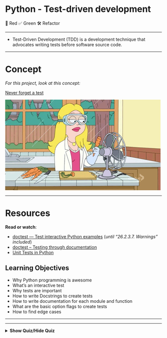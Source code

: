 # Python - Test-driven development

🔴  Red
✅  Green
🛠  Refactor

---
- Test-Driven Development (TDD) is a development technique that advocates writing tests before software source code.

---

# Concept

<em>For this project, look at this concept:</em>

<a href="./47.md">Never forget a test</a>

<p><img src="./giphy-4.gif" alt="" style="" /></p>

---

# Resources

<p><strong>Read or watch</strong>:</p>

<ul>
<li><a href="https://docs.python.org/3.4/library/doctest.html" title="doctest — Test interactive Python examples" target="_blank">doctest — Test interactive Python examples</a> (<em>until &ldquo;26.2.3.7. Warnings&rdquo; included</em>)</li>
<li><a href="https://pymotw.com/3/doctest/" title="doctest – Testing through documentation" target="_blank">doctest – Testing through documentation</a> </li>
<li><a href="https://www.youtube.com/watch?v=1Lfv5tUGsn8" title="Unit Tests in Python" target="_blank">Unit Tests in Python</a></li>
</ul>

## Learning Objectives

<ul>
<li>Why Python programming is awesome</li>
<li>What&rsquo;s an interactive test</li>
<li>Why tests are important</li>
<li>How to write Docstrings to create tests</li>
<li>How to write documentation for each module and function</li>
<li>What are the basic option flags to create tests</li>
<li>How to find edge cases</li>
</ul>

---
---

<details>
    <summary><strong>Show Quiz/Hide Quiz</strong></summary><br>

# QUIZ

**1.) Is this a standardized way to comment a function in Python?**
<pre><code>/* Addition function */
    def add(a, b):
        return a + b
    </code></pre>


A.) Yes


B.) No

<details>
    <summary><strong><code>Show Answer/Hide Answer</code></strong></summary><br>
    
    **B.) No**
    
    </details>
    
---

**2.) Is this a standardized way to comment a function in Python?**
<pre><code>"""" Addition function """
    def add(a, b):
        return a + b
    </code></pre>

A.) Yes

B.) No

<details>
    <summary><strong><code>Show Answer/Hide Answer</code></strong></summary><br>
    
    **B.) No**
    </details>
    
---
    

**3.) Is this a standardized way to comment a function in Python?**
<pre><code>##########
    # Addition function
    ##########
    def add(a, b):
        return a + b
    </code></pre>

A.) Yes


B.) No

<details>
    <summary><strong><code>Show Answer/Hide Answer</code></strong></summary><br>
    
    **B.) No**
    
    </details>
    
---
    

**4.) Is this a standardized way to comment a function in Python?**
<pre><code>def add(a, b):
    """ Addition function """
    return a + b
</code></pre>

A.) Yes


B.) No

<details>
    <summary><strong><code>Show Answer/Hide Answer</code></strong></summary><br>
    
    **A.) Yes**
    
    </details>

---


**5.) Is this module correctly commented?**
<pre><code#!/usr/bin/python3
    """ 
        My calculation module
    """
    import sys
    ...
    ></code></pre>


A.) Yes


B.) No

<details>
    <summary><strong><code>Show Answer/Hide Answer</code></strong></summary><br>
    
    **A.) Yes**
    
    </details>

---

**6.) Is this module correctly commented?**
<pre><code>#!/usr/bin/python3
    import sys
    
    """ 
        My calculation module
    """
    ...
</code></pre>


A.) Yes


B.) No

Tips:
Docstring must be before import statements

<details>
    <summary><strong><code>Show Answer/Hide Answer</code></strong></summary><br>
    
    **B.) No**
    
    </details>

---

**7.) Based on this code, what should all the test cases be? (select multiple)**

<pre><code>def uniq(list):
    """ Returns unique values of a list """
    u_list = []
    for item in list:
        if item not in u_list:
            u_list.append(item)
    return u_list
</code></pre>



A.) empty list


B.) list with one element (any type)


C.) list with 2 different element (same type)


D.) list with twice the same element (same type)


E.) list with more than 2 times the same element (same type)


F.) list with multiple types (integer, string, etc…)


G.) not a list argument (ex: passing a dictionary to the method)

<details>
    <summary><strong><code>Show Answer/Hide Answer</code></strong></summary><br>
    
    **All of them lol**
    
    </details>
    </details>

---
---

<details>
    <summary><strong>Show Tasks/Hide Tasks</strong></summary><br>
    
# TASKS

# 0. Integers addition

[(answer)](./0-add_integer.py)


    
<p>Write a function that adds 2 integers.</p>

<ul>
<li>Prototype: <code>def add_integer(a, b=98):</code></li>
<li><code>a</code> and <code>b</code> must be integers or floats, otherwise raise a <code>TypeError</code> exception with the message <code>a must be an integer</code> or <code>b must be an integer</code></li>
<li><code>a</code> and <code>b</code> must be first casted to integers if they are float</li>
<li>Returns an integer: the addition of <code>a</code> and <code>b</code></li>
<li>You are not allowed to import any module</li>
</ul>

<pre><code>guillaume@ubuntu:~/0x07$ cat 0-main.py
#!/usr/bin/python3
add_integer = __import__(&#39;0-add_integer&#39;).add_integer

print(add_integer(1, 2))
print(add_integer(100, -2))
print(add_integer(2))
print(add_integer(100.3, -2))
try:
    print(add_integer(4, &quot;School&quot;))
except Exception as e:
    print(e)
try:
    print(add_integer(None))
except Exception as e:
    print(e)

guillaume@ubuntu:~/0x07$ ./0-main.py
3
98
100
98
b must be an integer
a must be an integer
guillaume@ubuntu:~/0x07$ python3 -m doctest -v ./tests/0-add_integer.txt | tail -2
9 passed and 0 failed.
Test passed.
guillaume@ubuntu:~/0x07$ python3 -c &#39;print(__import__(&quot;0-add_integer&quot;).__doc__)&#39; | wc -l
5
guillaume@ubuntu:~/0x07$ python3 -c &#39;print(__import__(&quot;0-add_integer&quot;).add_integer.__doc__)&#39; | wc -l
3
guillaume@ubuntu:~/0x07$ 
</code></pre>

  </div>

  
<p><strong>Repo:</strong></p>
        <ul>
          <li>GitHub repository: <code>alx-higher_level_programming</code></li>
            <li>Directory: <code>0x07-python-test_driven_development</code></li>
            <li>File: <code>0-add_integer.py, tests/0-add_integer.txt</code></li>
        </ul>
      </div>

# 1. Divide a matrix
[(answer)](./2-matrix_divided.py)

    
<p>Write a function that divides all elements of a matrix.</p>

<ul>
<li>Prototype: <code>def matrix_divided(matrix, div):</code></li>
<li><code>matrix</code> must be a list of lists of integers or floats, otherwise raise a <code>TypeError</code> exception with the message <code>matrix must be a matrix (list of lists) of integers/floats</code></li>
<li>Each row of the <code>matrix</code> must be of the same size, otherwise raise a <code>TypeError</code> exception with the message <code>Each row of the matrix must have the same size</code></li>
<li><code>div</code> must be a number (integer or float), otherwise raise a <code>TypeError</code> exception with the message <code>div must be a number</code></li>
<li><code>div</code> can&rsquo;t be equal to <code>0</code>, otherwise raise a <code>ZeroDivisionError</code> exception with the message <code>division by zero</code></li>
<li>All elements of the matrix should be divided by <code>div</code>, rounded to 2 decimal places </li>
<li>Returns a new matrix</li>
<li>You are not allowed to import any module</li>
</ul>

<pre><code>guillaume@ubuntu:~/0x07$ cat 2-main.py
#!/usr/bin/python3
matrix_divided = __import__(&#39;2-matrix_divided&#39;).matrix_divided

matrix = [
    [1, 2, 3],
    [4, 5, 6]
]
print(matrix_divided(matrix, 3))
print(matrix)

guillaume@ubuntu:~/0x07$ ./2-main.py
[[0.33, 0.67, 1.0], [1.33, 1.67, 2.0]]
[[1, 2, 3], [4, 5, 6]]
guillaume@ubuntu:~/0x07$ python3 -m doctest -v ./tests/2-matrix_divided.txt | tail -2
5 passed and 0 failed.
Test passed.
guillaume@ubuntu:~/0x07$ 
</code></pre>

<p>Note: you might have a different number of tests than in the above example. As usual, your tests should cover all possible cases.</p>

  </div>

  
<p><strong>Repo:</strong></p>
        <ul>
          <li>GitHub repository: <code>alx-higher_level_programming</code></li>
            <li>Directory: <code>0x07-python-test_driven_development</code></li>
            <li>File: <code>2-matrix_divided.py, tests/2-matrix_divided.txt</code></li>
        </ul>

# 2. Say my name
[(answer)](./3-say_my_name.py)

    
<p>Write a function that prints <code>My name is &lt;first name&gt; &lt;last name&gt;</code></p>

<ul>
<li>Prototype: <code>def say_my_name(first_name, last_name=&quot;&quot;):</code></li>
<li><code>first_name</code> and <code>last_name</code> must be strings otherwise, raise a <code>TypeError</code> exception with the message <code>first_name must be a string</code> or <code>last_name must be a string</code></li>
<li>You are not allowed to import any module</li>
</ul>

<pre><code>guillaume@ubuntu:~/0x07$ cat 3-main.py
#!/usr/bin/python3
say_my_name = __import__(&#39;3-say_my_name&#39;).say_my_name

say_my_name(&quot;John&quot;, &quot;Smith&quot;)
say_my_name(&quot;Walter&quot;, &quot;White&quot;)
say_my_name(&quot;Bob&quot;)
try:
    say_my_name(12, &quot;White&quot;)
except Exception as e:
    print(e)

guillaume@ubuntu:~/0x07$ ./3-main.py | cat -e
My name is John Smith$
My name is Walter White$
My name is Bob $
first_name must be a string$
guillaume@ubuntu:~/0x07$ python3 -m doctest -v ./tests/3-say_my_name.txt | tail -2
5 passed and 0 failed.
Test passed.
guillaume@ubuntu:~/0x07$ 
</code></pre>

<p>Note: you might have a different number of tests than in the above example. As usual, your tests should cover all possible cases.</p>

  </div>

 
<p><strong>Repo:</strong></p>
        <ul>
          <li>GitHub repository: <code>alx-higher_level_programming</code></li>
            <li>Directory: <code>0x07-python-test_driven_development</code></li>
            <li>File: <code>3-say_my_name.py, tests/3-say_my_name.txt</code></li>
        </ul>


# 3. Print square
[(answer)](./4-print_square.py)

    
<p>Write a function that prints a square with the character <code>#</code>.</p>

<ul>
<li>Prototype: <code>def print_square(size):</code></li>
<li><code>size</code> is the size length of the square</li>
<li><code>size</code> must be an integer, otherwise raise a <code>TypeError</code> exception with the message <code>size must be an integer</code></li>
<li>if <code>size</code> is less than <code>0</code>, raise a <code>ValueError</code> exception with the message <code>size must be &gt;= 0</code></li>
<li>if <code>size</code> is a float and is less than 0, raise a <code>TypeError</code> exception with the message <code>size must be an integer</code></li>
<li>You are not allowed to import any module</li>
</ul>

<pre><code>guillaume@ubuntu:~/0x07$ cat 4-main.py
#!/usr/bin/python3
print_square = __import__(&#39;4-print_square&#39;).print_square

print_square(4)
print(&quot;&quot;)
print_square(10)
print(&quot;&quot;)
print_square(0)
print(&quot;&quot;)
print_square(1)
print(&quot;&quot;)
try:
    print_square(-1)
except Exception as e:
    print(e)
print(&quot;&quot;)

guillaume@ubuntu:~/0x07$ ./4-main.py
####
####
####
####

##########
##########
##########
##########
##########
##########
##########
##########
##########
##########


#

size must be &gt;= 0

guillaume@ubuntu:~/0x07$ python3 -m doctest -v ./tests/4-print_square.txt
guillaume@ubuntu:~/0x07$ 
</code></pre>

  </div>

 
<p><strong>Repo:</strong></p>
        <ul>
          <li>GitHub repository: <code>alx-higher_level_programming</code></li>
            <li>Directory: <code>0x07-python-test_driven_development</code></li>
            <li>File: <code>4-print_square.py, tests/4-print_square.txt</code></li>
        </ul>
      </div> 
      
# 4. Text indentation
[(answer)](./5-text_indentation.py)

    
<p>Write a function that prints a text with 2 new lines after each of these characters: <code>.</code>, <code>?</code> and <code>:</code></p>

<ul>
<li>Prototype: <code>def text_indentation(text):</code></li>
<li><code>text</code> must be a string, otherwise raise a <code>TypeError</code> exception with the message <code>text must be a string</code></li>
<li>There should be no space at the beginning or at the end of each printed line</li>
<li>You are not allowed to import any module</li>
</ul>

<pre><code>guillaume@ubuntu:~/0x07$ cat 5-main.py
#!/usr/bin/python3
text_indentation = __import__(&#39;5-text_indentation&#39;).text_indentation

text_indentation(&quot;&quot;&quot;Lorem ipsum dolor sit amet, consectetur adipiscing elit. \
Quonam modo? Utrum igitur tibi litteram videor an totas paginas commovere? \
Non autem hoc: igitur ne illud quidem. Fortasse id optimum, sed ubi illud: \
Plus semper voluptatis? Teneo, inquit, finem illi videri nihil dolere. \
Transfer idem ad modestiam vel temperantiam, quae est moderatio cupiditatum \
rationi oboediens. Si id dicis, vicimus. Inde sermone vario sex illa a Dipylo \
stadia confecimus. Sin aliud quid voles, postea. Quae animi affectio suum \
cuique tribuens atque hanc, quam dico. Utinam quidem dicerent alium alio \
beatiorem! Iam ruinas videres&quot;&quot;&quot;)

guillaume@ubuntu:~/0x07$ ./5-main.py | cat -e
Lorem ipsum dolor sit amet, consectetur adipiscing elit.$
$
Quonam modo?$
$
Utrum igitur tibi litteram videor an totas paginas commovere?$
$
Non autem hoc:$
$
igitur ne illud quidem.$
$
Fortasse id optimum, sed ubi illud:$
$
Plus semper voluptatis?$
$
Teneo, inquit, finem illi videri nihil dolere.$
$
Transfer idem ad modestiam vel temperantiam, quae est moderatio cupiditatum rationi oboediens.$
$
Si id dicis, vicimus.$
$
Inde sermone vario sex illa a Dipylo stadia confecimus.$
$
Sin aliud quid voles, postea.$
$
Quae animi affectio suum cuique tribuens atque hanc, quam dico.$
$
Utinam quidem dicerent alium alio beatiorem! Iam ruinas videresguillaume@ubuntu:~/0x07$
guillaume@ubuntu:~/0x07$ python3 -m doctest -v ./tests/5-text_indentation.txt
guillaume@ubuntu:~/0x07$ 
</code></pre>

  </div>

  
<p><strong>Repo:</strong></p>
        <ul>
          <li>GitHub repository: <code>alx-higher_level_programming</code></li>
            <li>Directory: <code>0x07-python-test_driven_development</code></li>
            <li>File: <code>5-text_indentation.py, tests/5-text_indentation.txt</code></li>
        </ul>
      </div>

# 5. Max integer - Unittest

[(answer)](./6-max_integer.py)

    
<p>Since the beginning you have been creating &ldquo;Interactive tests&rdquo;. For this exercise, you will add Unittests.</p>

<p>In this task, you will write unittests for the function <code>def max_integer(list=[]):</code>.</p>

<ul>
<li>Your test file should be inside a folder <code>tests</code></li>
<li>You have to use the <a href="https://docs.python.org/3.4/library/unittest.html#module-unittest" title="unittest module" target="_blank">unittest module</a> </li>
<li>Your test file should be python files (extension: <code>.py</code>)</li>
<li>Your test file should be executed by using this command: <code>python3 -m unittest tests.6-max_integer_test</code> </li>
<li>All tests you make must be passable by the function below</li>
<li>We strongly encourage you to work together on test cases, so that you don&rsquo;t miss any edge case</li>
</ul>

<pre><code>guillaume@ubuntu:~/0x07$ cat 6-max_integer.py
#!/usr/bin/python3
&quot;&quot;&quot;Module to find the max integer in a list
&quot;&quot;&quot;


def max_integer(list=[]):
    &quot;&quot;&quot;Function to find and return the max integer in a list of integers
        If the list is empty, the function returns None
    &quot;&quot;&quot;
    if len(list) == 0:
        return None
    result = list[0]
    i = 1
    while i &lt; len(list):
        if list[i] &gt; result:
            result = list[i]
        i += 1
    return result

guillaume@ubuntu:~/0x07$ 
guillaume@ubuntu:~/0x07$ cat 6-main.py
#!/usr/bin/python3
max_integer = __import__(&#39;6-max_integer&#39;).max_integer

print(max_integer([1, 2, 3, 4]))
print(max_integer([1, 3, 4, 2]))
guillaume@ubuntu:~/0x07$
guillaume@ubuntu:~/0x07$ ./6-main.py
4
4
guillaume@ubuntu:~/0x07$
guillaume@ubuntu:~/0x07$ python3 -m unittest tests.6-max_integer_test 2&gt;&amp;1 | tail -1
OK
guillaume@ubuntu:~/0x07$
guillaume@ubuntu:~/0x07$ head -7 tests/6-max_integer_test.py 
#!/usr/bin/python3
&quot;&quot;&quot;Unittest for max_integer([..])
&quot;&quot;&quot;
import unittest
max_integer = __import__(&#39;6-max_integer&#39;).max_integer

class TestMaxInteger(unittest.TestCase):
guillaume@ubuntu:~/0x07$ 
</code></pre>

  </div>

  
<p><strong>Repo:</strong></p>
        <ul>
          <li>GitHub repository: <code>alx-higher_level_programming</code></li>
            <li>Directory: <code>0x07-python-test_driven_development</code></li>
            <li>File: <code>tests/6-max_integer_test.py</code></li>
        </ul>

# 6. Matrix multiplication
[(answer)](./100-matrix_mul.py)

    
<p>Write a function that multiplies 2 matrices:</p>

<ul>
<li><p>Read: <a href="https://en.wikipedia.org/wiki/Matrix_multiplication" title="Matrix multiplication - only Matrix product (two matrices)" target="_blank">Matrix multiplication - only Matrix product (two matrices)</a></p></li>
<li><p>Prototype: <code>def matrix_mul(m_a, m_b):</code></p></li>
<li><p><code>m_a</code> and <code>m_b</code> must be validated with these requirements in this order</p></li>
<li><p><code>m_a</code> and <code>m_b</code> must be an list of lists of integers or floats:</p>

<ul>
<li>if <code>m_a</code> or <code>m_b</code> is not a list: raise a <code>TypeError</code> exception with the message <code>m_a must be a list</code> or <code>m_b must be a list</code></li>
<li>if <code>m_a</code> or <code>m_b</code> is not a list of lists: raise a <code>TypeError</code> exception with the message <code>m_a must be a list of lists</code> or <code>m_b must be a list of lists</code></li>
<li>if <code>m_a</code> or <code>m_b</code> is empty (it means: <code>= []</code> or <code>= [[]]</code>): raise a <code>ValueError</code> exception with the message <code>m_a can&#39;t be empty</code> or <code>m_b can&#39;t be empty</code></li>
<li>if one element of those list of lists is not an integer or a float: raise a <code>TypeError</code> exception with the message <code>m_a should contain only integers or floats</code> or <code>m_b should contain only integers or floats</code></li>
<li>if <code>m_a</code> or <code>m_b</code> is not a rectangle (all &lsquo;rows&rsquo; should be of the same size): raise a <code>TypeError</code> exception with the message <code>each row of m_a must be of the same size</code> or <code>each row of m_b must be of the same size</code></li>
</ul></li>
<li><p>If <code>m_a</code> and <code>m_b</code> can&rsquo;t be multiplied: raise a <code>ValueError</code> exception with the message <code>m_a and m_b can&#39;t be multiplied</code></p></li>
<li><p>You are not allowed to import any module</p></li>
</ul>

<pre><code>guillaume@ubuntu:~/0x07$ cat 100-main.py
#!/usr/bin/python3
matrix_mul = __import__(&#39;100-matrix_mul&#39;).matrix_mul

print(matrix_mul([[1, 2], [3, 4]], [[1, 2], [3, 4]]))
print(matrix_mul([[1, 2]], [[3, 4], [5, 6]]))

guillaume@ubuntu:~/0x07$ ./100-main.py 
[[7, 10], [15, 22]]
[[13, 16]]
guillaume@ubuntu:~/0x07$ python3 -m doctest -v ./tests/100-matrix_mul.txt | tail -2
6 passed and 0 failed.
Test passed.
guillaume@ubuntu:~/0x07$ 
</code></pre>

 
<p><strong>Repo:</strong></p>
        <ul>
          <li>GitHub repository: <code>alx-higher_level_programming</code></li>
            <li>Directory: <code>0x07-python-test_driven_development</code></li>
            <li>File: <code>100-matrix_mul.py, tests/100-matrix_mul.txt</code></li>
        </ul>
      </div>

# 7. Lazy matrix multiplication

[(answer)](./101-lazy_matrix_mul.py)

    
<p>Write a function that multiplies 2 matrices by using the module <a href="https://numpy.org/" title="NumPy" target="_blank">NumPy</a></p>

<p>To install it: <code>pip3 install numpy==1.15.0</code></p>

<ul>
<li>Prototype: <code>def lazy_matrix_mul(m_a, m_b):</code></li>
<li>Test cases should be the same as <code>100-matrix_mul</code> but with new exception type/message</li>
</ul>

<pre><code>guillaume@ubuntu:~/0x07$ cat 101-main.py
#!/usr/bin/python3
lazy_matrix_mul = __import__(&#39;101-lazy_matrix_mul&#39;).lazy_matrix_mul

print(lazy_matrix_mul([[1, 2], [3, 4]], [[1, 2], [3, 4]]))
print(lazy_matrix_mul([[1, 2]], [[3, 4], [5, 6]]))

guillaume@ubuntu:~/0x07$ ./101-main.py 
[[ 7 10]
 [15 22]]
[[13 16]]
guillaume@ubuntu:~/0x07$ python3 -m doctest -v ./tests/101-lazy_matrix_mul.txt 
guillaume@ubuntu:~/0x07$ 
</code></pre>

  
<p><strong>Repo:</strong></p>
        <ul>
          <li>GitHub repository: <code>alx-higher_level_programming</code></li>
            <li>Directory: <code>0x07-python-test_driven_development</code></li>
            <li>File: <code>101-lazy_matrix_mul.py, tests/101-lazy_matrix_mul.txt</code></li>
        </ul>

# 8. CPython #3: Python Strings
[(answer)](./102-python.c)

    
<p><img src="./2c4f2b92514745519f833afdf5bc5f3eaff8c6ca.gif" alt="" style="" />
<br /></p>

<p>Create a function that prints Python strings.</p>

<ul>
<li>Prototype: <code>void print_python_string(PyObject *p);</code></li>
<li>Format: see example</li>
<li>If <code>p</code> is not a valid string, print an error message (see example)</li>
<li>Read: <a href="https://docs.python.org/3.4/howto/unicode.html" title="Unicode HOWTO" target="_blank">Unicode HOWTO</a></li>
</ul>

<p>About:</p>

<ul>
<li>Python version: 3.4</li>
<li>You are allowed to use the C standard library</li>
<li>Your shared library will be compiled with this command line: <code>gcc -shared -Wl,-soname,libPython.so -o libPython.so -fPIC -I/usr/include/python3.4 102-python.c</code></li>
</ul>

<pre><code>julien@ubuntu:~/0x07. Pyhton Strings$ cat 102-tests.py
import ctypes

lib = ctypes.CDLL(&#39;./libPython.so&#39;)
lib.print_python_string.argtypes = [ctypes.py_object]
s = &quot;The spoon does not exist&quot;
lib.print_python_string(s)
s = &quot;ложка не существует&quot;
lib.print_python_string(s)
s = &quot;La cuillère n&#39;existe pas&quot;
lib.print_python_string(s)
s = &quot;勺子不存在&quot;
lib.print_python_string(s)
s = &quot;숟가락은 존재하지 않는다.&quot;
lib.print_python_string(s)
s = &quot;スプーンは存在しない&quot;
lib.print_python_string(s)
s = b&quot;The spoon does not exist&quot;
lib.print_python_string(s)
julien@ubuntu:~/0x07. Pyhton Strings$ gcc -shared -Wl,-soname,libPython.so -o libPython.so -fPIC -I/usr/include/python3.4 102-python.c
julien@ubuntu:~/0x07. Pyhton Strings$ python3 ./102-tests.py
[.] string object info
  type: compact ascii
  length: 24
  value: The spoon does not exist
[.] string object info
  type: compact unicode object
  length: 19
  value: ложка не существует
[.] string object info
  type: compact unicode object
  length: 24
  value: La cuillère n&#39;existe pas
[.] string object info
  type: compact unicode object
  length: 5
  value: 勺子不存在
[.] string object info
  type: compact unicode object
  length: 14
  value: 숟가락은 존재하지 않는다.
[.] string object info
  type: compact unicode object
  length: 10
  value: スプーンは存在しない
[.] string object info
  [ERROR] Invalid String Object
julien@ubuntu:~/0x07. Pyhton Strings$ 
</code></pre>

 
<p><strong>Repo:</strong></p>
        <ul>
          <li>GitHub repository: <code>alx-higher_level_programming</code></li>
            <li>Directory: <code>0x07-python-test_driven_development</code></li>
            <li>File: <code>102-python.c</code></li>
        </ul>
      </div>

<em>THE END</em>

</details>



